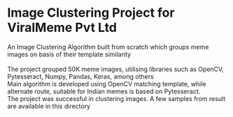 # Image Clustering Project for ViralMeme Pvt Ltd
An Image Clustering Algorithm built from scratch which groups meme images on basis of their template similarity<br/><br/>
The project grouped 50K meme images, utilising libraries such as OpenCV, Pytesseract, Numpy, Pandas, Keras, among others<br/> 
Main algorithm is developed using OpenCV matching template, while alternate route, suitable for Indian memes is based on Pytesseract.<br/>
The project was successful in clustering images. A few samples from result are available in this directory


